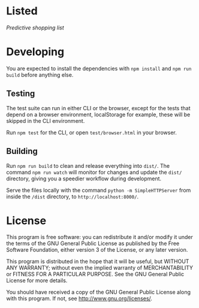 # Listed

_Predictive shopping list_

# Developing

You are expected to install the dependencies with `npm install` and `npm run build` before anything else. 

## Testing

The test suite can run in either CLI or the browser, except for the tests that depend on a browser environment, localStorage for example, these will be skipped in the CLI environment.

Run `npm test` for the CLI, or open `test/browser.html` in your browser.

## Building

Run `npm run build` to clean and release everything into `dist/`. The command `npm run watch` will monitor for changes and update the `dist/` directory, giving you a speedier workflow during development.

Serve the files locally with the command `python -m SimpleHTTPServer` from inside the `/dist` directory, to `http://localhost:8000/`.

# License

This program is free software: you can redistribute it and/or modify it under the terms of the GNU General Public License as published by the Free Software Foundation, either version 3 of the License, or any later version.

This program is distributed in the hope that it will be useful, but WITHOUT ANY WARRANTY; without even the implied warranty of MERCHANTABILITY or FITNESS FOR A PARTICULAR PURPOSE. See the GNU General Public License for more details.

You should have received a copy of the GNU General Public License along with this program. If not, see http://www.gnu.org/licenses/.
